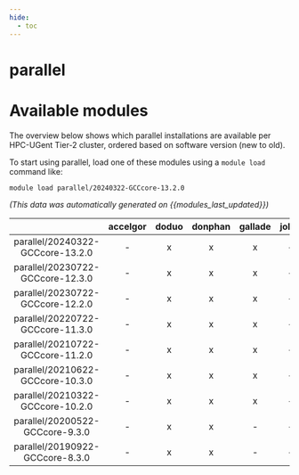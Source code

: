 ```yaml
---
hide:
  - toc
---
```


parallel
========

# Available modules


The overview below shows which parallel installations are available per HPC-UGent Tier-2 cluster, ordered based on software version (new to old).

To start using parallel, load one of these modules using a `module load` command like:

```shell
module load parallel/20240322-GCCcore-13.2.0
```

*(This data was automatically generated on {{modules_last_updated}})*  

| |accelgor|doduo|donphan|gallade|joltik|shinx|skitty|
| :---: | :---: | :---: | :---: | :---: | :---: | :---: | :---: |
|parallel/20240322-GCCcore-13.2.0|-|x|x|x|-|x|x|
|parallel/20230722-GCCcore-12.3.0|-|x|x|x|-|x|x|
|parallel/20230722-GCCcore-12.2.0|-|x|x|x|-|x|-|
|parallel/20220722-GCCcore-11.3.0|-|x|x|x|-|-|-|
|parallel/20210722-GCCcore-11.2.0|-|x|x|x|-|-|-|
|parallel/20210622-GCCcore-10.3.0|-|x|x|x|-|-|-|
|parallel/20210322-GCCcore-10.2.0|-|x|x|x|-|-|-|
|parallel/20200522-GCCcore-9.3.0|-|x|x|-|-|-|-|
|parallel/20190922-GCCcore-8.3.0|-|x|x|-|-|-|-|
